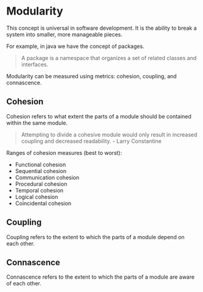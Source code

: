 # Modularity

This concept is universal in software development. 
It is the ability to break a system into smaller, more manageable pieces.

For example, in java we have the concept of packages.

> A package is a namespace that organizes a set of related classes and interfaces.

Modularity can be measured using metrics: cohesion, coupling, and connascence. 

## Cohesion

Cohesion refers to what extent the parts of a module should be contained within the same module.

> Attempting to divide a cohesive module would only result in increased coupling and decreased readability. - Larry Constantine

Ranges of cohesion measures (best to worst):
- Functional cohesion
- Sequential cohesion
- Communication cohesion
- Procedural cohesion  
- Temporal cohesion
- Logical cohesion
- Coincidental cohesion

## Coupling

Coupling refers to the extent to which the parts of a module depend on each other.

## Connascence

Connascence refers to the extent to which the parts of a module are aware of each other.